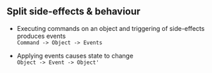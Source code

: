 ## Split side-effects & behaviour

* Executing commands on an object and triggering of side-effects produces events  
    `Command -> Object -> Events`

* Applying events causes state to change  
    `Object -> Event -> Object'`
    
